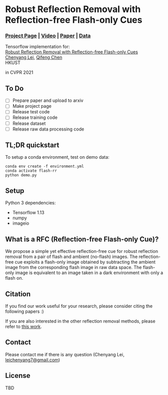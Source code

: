 # Robust Reflection Removal with Reflection-free Flash-only Cues

### [Project Page]() | [Video]() | [Paper]() | [Data]()


Tensorflow implementation for: <br>
[Robust Reflection Removal with Reflection-free Flash-only Cues]()  
 [Chenyang Lei](https://chenyanglei.github.io/),
 [Qifeng Chen](https://cqf.io/) <br>
 HKUST
  
in CVPR 2021 

## To Do
- [ ] Prepare paper and upload to arxiv
- [ ] Make project page
- [ ] Release test code
- [ ] Release training code
- [ ] Release dataset
- [ ] Release raw data processing code

## TL;DR quickstart

To setup a conda environment, test on demo data:
```
conda env create -f environment.yml
conda activate flash-rr
python demo.py
```

## Setup

Python 3 dependencies:

* Tensorflow 1.13
* numpy
* imageio


## What is a RFC (Reflection-free Flash-only Cue)?

We propose a simple yet effective reflection-free cue for robust reflection removal from a pair of flash and ambient (no-flash) images. The reflection-free cue exploits a flash-only image obtained by subtracting the ambient image from the corresponding flash image in raw data space. The flash-only image is equivalent to an image taken in a dark environment with only a flash on.



## Citation

If you find our work useful for your research, please consider citing the following papers :)


If you are also interested in the other reflection removal methods, please refer to [this work]().


## Contact

Please contact me if there is any question (Chenyang Lei, leichenyang7@gmail.com)


## License

TBD
